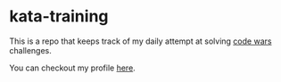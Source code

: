 # kata-training

This is a repo that keeps track of my daily attempt at solving [code wars](https://www.codewars.com/) challenges.

You can checkout my profile [here](https://www.codewars.com/users/LifeofDan-EL).
